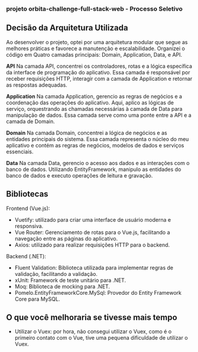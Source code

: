 ### projeto orbita-challenge-full-stack-web - Processo Seletivo

## Decisão da Arquitetura Utilizada
Ao desenvolver o projeto, optei por uma arquitetura modular que segue as melhores práticas e favorece a manutenção e escalabilidade. Organizei o código em Quatro camadas principais: Domain, Application, Data, e API.

**API**
Na camada API, concentrei os controladores, rotas e a lógica específica da interface de programação do aplicativo. Essa camada é responsável por receber requisições HTTP, interagir com a camada de Application e retornar as respostas adequadas.

**Application**
Na camada Application, gerencio as regras de negócios e a coordenação das operações do aplicativo. Aqui, aplico as lógicas de serviço, orquestrando as chamadas necessárias à camada de Data para manipulação de dados. Essa camada serve como uma ponte entre a API e a camada de Domain.

**Domain**
Na camada Domain, concentrei a lógica de negócios e as entidades principais do sistema. Essa camada representa o núcleo do meu aplicativo e contém as regras de negócios, modelos de dados e serviços essenciais.

**Data**
Na camada Data, gerencio o acesso aos dados e as interações com o banco de dados. Utilizando EntityFramework, manipulo as entidades do banco de dados e executo operações de leitura e gravação.

## Bibliotecas
Frontend (Vue.js):
- Vuetify: utilizado para criar uma interface de usuário moderna e responsiva.
- Vue Router: Gerenciamento de rotas para o Vue.js, facilitando a navegação entre as páginas do aplicativo.
- Axios: utilizado para realizar requisições HTTP para o backend.

Backend (.NET):
- Fluent Validation: Biblioteca utilizada para implementar regras de validação, facilitando a validação.
- xUnit: Framework de teste unitário para .NET.
- Moq: Biblioteca de mocking para .NET.
- Pomelo.EntityFrameworkCore.MySql: Provedor do Entity Framework Core para MySQL.

## O que você melhoraria se tivesse mais tempo
- Utilizar o Vuex: por hora, não consegui utilizar o Vuex, como é o primeiro contato com o Vue, tive uma pequena dificuldade de utilizar o Vuex.

